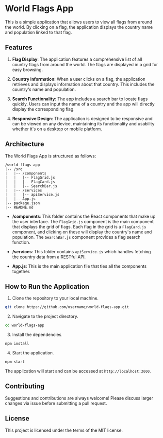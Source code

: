 # World Flags App

This is a simple application that allows users to view all flags from around the world. By clicking on a flag, the application displays the country name and population linked to that flag.

## Features

1. **Flag Display**: The application features a comprehensive list of all country flags from around the world. The flags are displayed in a grid for easy browsing.

2. **Country Information**: When a user clicks on a flag, the application retrieves and displays information about that country. This includes the country's name and population.

3. **Search Functionality**: The app includes a search bar to locate flags quickly. Users can input the name of a country and the app will directly display the corresponding flag.

4. **Responsive Design**: The application is designed to be responsive and can be viewed on any device, maintaining its functionality and usability whether it's on a desktop or mobile platform.

## Architecture

The World Flags App is structured as follows:

```
/world-flags-app
|-- /src
|   |-- /components
|   |   |-- FlagGrid.js
|   |   |-- FlagCard.js
|   |   |-- SearchBar.js
|   |-- /services
|   |   |-- apiService.js
|   |-- App.js
|-- package.json
|-- README.md
```

- **/components**: This folder contains the React components that make up the user interface. The `FlagGrid.js` component is the main component that displays the grid of flags. Each flag in the grid is a `FlagCard.js` component, and clicking on these will display the country's name and population. The `SearchBar.js` component provides a flag search function.

- **/services**: This folder contains `apiService.js` which handles fetching the country data from a RESTful API.

- **App.js**: This is the main application file that ties all the components together.

## How to Run the Application

1. Clone the repository to your local machine.

```bash
git clone https://github.com/username/world-flags-app.git
```

2. Navigate to the project directory.

```bash
cd world-flags-app
```

3. Install the dependencies.

```bash
npm install
```

4. Start the application.

```bash
npm start
```

The application will start and can be accessed at `http://localhost:3000`.

## Contributing

Suggestions and contributions are always welcome! Please discuss larger changes via issue before submitting a pull request.

## License

This project is licensed under the terms of the MIT license.

